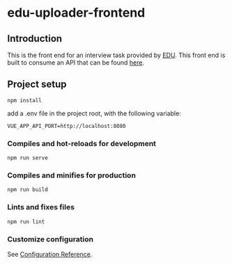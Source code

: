 # edu-uploader-frontend

## Introduction

This is the front end for an interview task provided by [EDU](https://medical.edu.mt/).  This front end is built to consume an API that can be found [here](https://github.com/JulianSiow/edu-uploader-backend).

## Project setup
```
npm install
```

add a .env file in the project root, with the following variable: 
```
VUE_APP_API_PORT=http://localhost:8080
```

### Compiles and hot-reloads for development
```
npm run serve
```

### Compiles and minifies for production
```
npm run build
```

### Lints and fixes files
```
npm run lint
```

### Customize configuration
See [Configuration Reference](https://cli.vuejs.org/config/).
